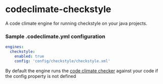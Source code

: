 # codeclimate-checkstyle
A code climate engine for running checkstyle on your java projects.

### Sample .codeclimate.yml configuration
```yaml
engines:
  checkstyle:
    enabled: true
    config: 'config/checkstyle/checkstyle.xml'
```

By default the engine runs the [code climate checker](https://github.com/sivakumar-kailasam/codeclimate-checkstyle/blob/master/config/codeclimate_checkstyle.xml) against your code if the config property is not defined
